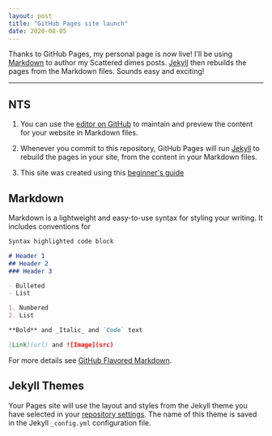 ```yaml
---
layout: post
title: "GitHub Pages site launch"
date: 2020-08-05
---
```


Thanks to GitHub Pages, my personal page is now live!
I'll be using [Markdown](//https://www.markdownguide.org/) to author my Scattered dimes posts. [Jekyll](https://jekyllrb.com/) then rebuilds the pages from the Markdown files. Sounds easy and exciting!

---
## NTS
1. You can use the [editor on GitHub](https://github.com/raghavchhetri/raghavchhetri.github.io/edit/master/README.md) to maintain and preview the content for your website in Markdown files.

2. Whenever you commit to this repository, GitHub Pages will run [Jekyll](https://jekyllrb.com/) to rebuild the pages in your site, from the content in your Markdown files.

3. This site was created using this [beginner's guide](http://jmcglone.com/guides/github-pages/)

## Markdown

Markdown is a lightweight and easy-to-use syntax for styling your writing. It includes conventions for

```markdown
Syntax highlighted code block

# Header 1
## Header 2
### Header 3

- Bulleted
- List

1. Numbered
2. List

**Bold** and _Italic_ and `Code` text

[Link](url) and ![Image](src)
```
For more details see [GitHub Flavored Markdown](https://guides.github.com/features/mastering-markdown/).

## Jekyll Themes

Your Pages site will use the layout and styles from the Jekyll theme you have selected in your [repository settings](https://github.com/raghavchhetri/raghavchhetri.github.io/settings). The name of this theme is saved in the Jekyll `_config.yml` configuration file.
